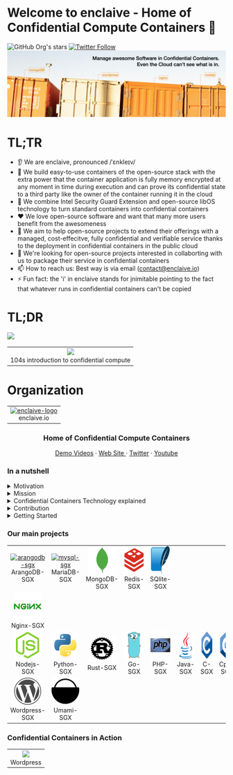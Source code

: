# Welcome to enclaive - Home of Confidential Compute Containers 👋 

![GitHub Org's stars](https://img.shields.io/github/stars/enclaive?style=social)
[![Twitter Follow](https://img.shields.io/twitter/follow/enclaive_io?style=social)](https://twitter.com/enclaive_io)
![enclaive.io](/images/container.jpeg)

# TL;TR
* 👂 We are enclaive, pronounced /ˈɛnkleɪv/ 
* 🔭 We build easy-to-use containers of the open-source stack with the extra power that the container application is fully memory encrypted at any moment in time during execution and can prove its confidential state to a third party like the owner of the container running it in the cloud
* 🕺 We combine Intel Security Guard Extension and open-source libOS technology to turn standard containers into confidential containers
* ❤️ We love open-source software and want that many more users benefit from the awesomeness
* 🤝 We aim to help open-source projects to extend their offerings with a managed, cost-effecitve, fully confidential and verifiable service thanks to the deployment in confidential containers in the public cloud
* 🤔 We're looking for open-source projects interested in collaborting with us to package their service in confidential containers
* 📫 How to reach us: Best way is via email (contact@enclaive.io)
* ⚡ Fun fact: the 'i' in enclaive stands for <u>i</u>nimitable pointing to the fact that whatever runs in confidential containers can't be copied

# TL;DR
 <a href="https://www.youtube.com/channel/UChuBVOzH6WY7d31UcqMgMLg">
 <img src="https://img.shields.io/youtube/channel/views/UChuBVOzH6WY7d31UcqMgMLg?style=social">
 </a>
<table style="width:100%">
<tr>
    <td align="center" width:"25%">
        <a href="https://www.youtube.com/watch?v=LZ10X1AlnJs"><img src="https://img.youtube.com/vi/LZ10X1AlnJs/0.jpg"></img></a>
        <br>104s introduction to confidential compute</td> 
     </td>

 </tr>
 </table>
      

# Organization

<div align=center>
 <table>
    <tr> 
      <td align="center">
        <a href="https:/enclaive.io">
<img alt="enclaive-logo" height=64px src="https://avatars.githubusercontent.com/u/79869513">
</a>
        <br>enclaive.io</td>     
      </td>  
    </tr>
    </table>
</div>

<h3 align="center">Home of Confidential Compute Containers</h3>

  <p align="center">
    <a href="https://github.com/enclaive/.github/edit/main/profile/README.md#confidential-containers-in-action">Demo Videos</a>
    ·
    <a href="https:/enclaive.io">Web Site </a>
    ·
    <a href="https://twitter.com/enclaive_io">Twitter</a>
    ·
    <a href="https://www.youtube.com/channel/UChuBVOzH6WY7d31UcqMgMLg">Youtube</a>
    <br>
  </p>


### In a nutshell
<details>
<summary>Motivation </summary>
<br>
Let's be frank. Open-source software is awesome! So many projects have been created in the last decades that shaped the entire software industry. Even enterprises have realized the value and importance of open-source software. Instead of reinventing the wheel and writing proprietary software from scratch, enterprises deploy open-source software to build business applications. The enterprise-wide acceptance of open-source software has helped many community projects to establish a sustainable business model around, paving the ground to make a living out of a passionate idea. 
<br></br>
Open-source projects employ a variety of business models to solve the challenge of how to make money providing software that is by definition licensed free of charge. Each of these business strategies rests on the premise that users of open-source technologies are willing to purchase additional software features under proprietary licenses, or purchase other services or elements of value that complement the open-source software that is core to the business. This additional value can be, but not limited to, enterprise-grade features and up-time guarantees (often via a service-level agreement) to satisfy business or compliance requirements, performance and efficiency gains by features not yet available in the open source version, legal protection (e.g., indemnification from copyright or patent infringement), or professional support/training/consulting that are typical of proprietary software applications. 
<br></br>
In recent years we see a growing interest for <b>managed services</b>. Enterprises use the software without the burden of being in charge of the hosting infrastracture and its availability, as well as the updatability and security of the software. Although enterprises have numerous benefits from managed offerings, they are hesistant! The key reason is lack of control. Granting a third party the permission to manage software applications, raises a lot of trust, security, privacy and compliance issues what does not go along with enterprise policies. In some cases, in which IT resources are scarce, managed services are desperately desired, however they are ruled out strictly due to the named reasons. Software companies are thus left with the provisioning of first, second and third level support and are taken the ability to scale.
<br><br>
</details>
<details>
<summary>Mission </summary>
<br>
Our mission is to make open-source software deployable everywhere by everyone. By everyone we mean any individual, any business or any industry. By everywhere we mean any execution platform, be it private or be it public. 
We envision the further democratization of open-source software. The notion of free choice behind open-source software extends to free deployment. No one should be stopped from using open-source software anywhere. 
<br><br>
</details>
<details><summary>Confidential Containers Technology explained</summary>
    <br>
    <details><summary>TL;TR</summary>
    <br>
        Confidenital Containers execute programs with the addition that 
         <br>
         <ul>
          <li>at any moment in time throughout the execution the process runs in encrypted memory  </li>    
          <li>the authenticity of the confidential execution is verifiable </li>
        </ul>
        They are compatible with Docker, Docker Swarm and Kubernetes.
        <br><br>
    </details>
    <details><summary>A Primer: How does it work?</summary>
        <br>        
        <p>Hardware-graded Security</p>
        Confidential Containers leverage Intel's Security Guard Extension (SGX) technology, enriching the processor architecture with special registers for key storage and cryptoraphic algorithms as well as a memory management unit with the ability to allocate physical memory for encrypted processes, called enclaves. It is important to note solely the CPU has the capability to decrypt processes running in encrypted memory;  key material is generated at random during boot and inaccessible through software.
        <br><br>
        <p>Threat Model</p>
        Exactly the hardware-graded isolation fortifies program executions in untrusted environments. By design Confidential Containers protect enclaved processes against malicious/corrupted   
        <br>
        <ul>
        <li>nested applications </li>
        <li>hypervisor </li>
        <li>kernel </li>
        <li>bootloader </li>
        </ul>   
        caused by attacks leading to container esacalation including buffer overflow, return oriented programing, spectre, meltdown, rowhammer and various forms of rootkits. 
        <br><br>
        <p>Local and Remote Attestation</p>
        In untrusted execution environments memory encryption is insufficient. Malicious environments may replace the container before execution. To this end, confindential containers have a unique cryptographic identity. During the container build process the author signs the application. With the corresponding key material one can verify the authenticity of the confidential container. Local attestation is a supported cryptographic protocol to locally verify the container authenticity. Here, the CPU takes the role of a trusted auditor. It measures the fingerprint of the enclaved application. Remote attestation goes one step further and allows a client to verify the authenticity. The protocol resembles the concept of local attestation and generate a cryptographic report (kinda an X.509 certificate). The aim is proving to a remote party that the platform has executed the right container. Thus, the ideal use case for remote attestation is the assurance of proper container execution in public clouds.   
        <br><br>
        <p>Key Management and Key Provisioning</p>
        Confidential containers load like off-the-shelf containers a program into the memory before execution. While remote attestation safeguards the authenticity and integrity, the approach does not prevent the untrusted environment from scrutinizing the container including the file system. For example, a Web server container is typically packaged with the server's SSL/TLS certificate and secret key. In the light of untrusted environments this approach is vulnerable and requires additional measures. A rule of thumb is to avoid to include any secrets to the confidential container. As argued before, the untrusted environment may reverse engineer the secret from the container image. The solution chosen for confidential containers is to load the application into the encrypted memory without secrets. Before running the program a pre-main process loads from a key management server the secrets through a secure channel protocol, stores them in the enclave, and continues with the main execution. A bit more concrete, the key management server first remotely attests it talks to the right container and that the container is within encrypted memory before establishing a TLS connection into the enclave to transport the secrets. The protocol is referred to as secret key provisioning and aims to mutually authenticate key provider and container before sending the secret.  
        <br><br>
    </details>  
    <details><summary>Platform Prerequisites</summary>
        <br>    
        Confidential Containers require
        <br>
        <ul>
        <li>SGX2 enabled CPUs (Intel skylake and newer)</li>
        <li>installed drivers (streamlined in Linux kernel 5.11+)</li>
        <li>docker, docker-compose, kubernetes or compatible container platform
        </ul>   
    </details>  
     <br>
</details>
<details><summary>Contribution</summary>
    <br>   
    enclaive solicites any contribution that brings confidential containers to application. 
    Get in touch with us via email (contact@enclaive.io) or twitter (enclaive_io).
    <br><br>
</details> 
<details><summary>Getting Started</summary>
    <br>    
   We suggest you look into the wiki (tbd) to familiarize with the underlying technology and get the first containers packaged by enclaive running.
   <br><br>
</details> 

### Our main projects

<table>
<tr>
    <td align="center">
    <a href="https://github.com/enclaive/enclaive-docker-arangodb-sgx">
        <img alt="arangodb-sgx" height=64px src="https://avatars.githubusercontent.com/u/5547849">
        </a> 
        <br>ArangoDB-SGX</td>  
    <td align="center">
         <a href="https://github.com/enclaive/enclaive-docker-mariadb-sgx">
             <img alt="mysql-sgx" height=64px src="https://www.vectorlogo.zone/logos/mariadb/mariadb-icon.svg">
        </a>
      <br>MariaDB-SGX</td>    
    <td align="center">
         <a href="https://github.com/enclaive/enclaive-docker-mongodb-sgx">
             <img alt="mongodb-sgx" height=64px src="https://raw.githubusercontent.com/devicons/devicon/master/icons/mongodb/mongodb-plain.svg">
        </a>
      <br>MongoDB-SGX</td>    
    <td align="center">
         <a href="https://github.com/enclaive/enclaive-docker-redis-sgx">
             <img alt="redis-sgx" height=64px src="https://raw.githubusercontent.com/devicons/devicon/master/icons/redis/redis-plain.svg">
        </a>
      <br>Redis-SGX</td>  
    <td align="center">
         <a href="https://github.com/enclaive/enclaive-docker-sqlite-sgx">
        <img alt="sqlite-sgx" height=64px src="https://raw.githubusercontent.com/devicons/devicon/master/icons/sqlite/sqlite-original.svg">
        </a>
      <br>SQlite-SGX</td>   
</tr>
    
<tr>
    <td align="center">
     <a href="https://github.com/enclaive/enclaive-docker-nginx-sgx">
      <img alt="nginx-sgx" height=64px src="https://raw.githubusercontent.com/devicons/devicon/master/icons/nginx/nginx-original.svg">
     </a>
      <br>Nginx-SGX</td>             
</tr>
<tr>
 <td align="center">
     <a href="https://github.com/enclaive/enclaive-docker-nodejs-sgx">
      <img alt="nodejs-sgx" height=64px src="https://raw.githubusercontent.com/devicons/devicon/master/icons/nodejs/nodejs-plain.svg">
     </a>
      <br>Nodejs-SGX</td>   
     <td align="center">
      <a href="https://github.com/enclaive/enclaive-docker-python-sgx">
       <img alt="python-sgx" height=64px src="https://raw.githubusercontent.com/devicons/devicon/master/icons/python/python-original.svg">
      </a>
      <br>Python-SGX</td>     
    <td align="center">
     <a href="https://github.com/enclaive/enclaive-docker-rust-sgx">
     <img alt="rust-sgx" height=64px src="https://raw.githubusercontent.com/devicons/devicon/master/icons/rust/rust-plain.svg">
     </a>
      <br>Rust-SGX</td>   
    <td align="center">
     <a href="https://github.com/enclaive/enclaive-docker-go-sgx">
     <img alt="go-sgx" height=64px src="https://raw.githubusercontent.com/devicons/devicon/master/icons/go/go-original.svg">
     </a>
      <br>Go-SGX</td> 
    <td align="center">
     <a href="https://github.com/enclaive/enclaive-docker-php-sgx">
     <img alt="php-sgx" height=64px src="https://raw.githubusercontent.com/devicons/devicon/master/icons/php/php-original.svg">
     </a>
      <br>PHP-SGX</td>        
    <td align="center">
     <a href="https://github.com/enclaive/enclaive-docker-java-sgx">
     <img alt="java-sgx" height=64px src="https://raw.githubusercontent.com/devicons/devicon/master/icons/java/java-original.svg">
     </a>
      <br>Java-SGX</td> 
    <td align="center">
     <a href="https://github.com/enclaive/enclaive-docker-c-sgx">
     <img alt="c-sgx" height=64px src="https://raw.githubusercontent.com/devicons/devicon/master/icons/c/c-original.svg">
     </a>
     <br>C-SGX</td> 
    <td align="center">
     <a href="https://github.com/enclaive/enclaive-docker-cpp-sgx">
     <img alt="cplusplus-sgx" height=64px src="https://raw.githubusercontent.com/devicons/devicon/master/icons/cplusplus/cplusplus-original.svg">
     </a>
      <br>Cpp-SGX</td>                                          
</tr>
<tr>
    <td align="center">
     <a href="https://github.com/enclaive/enclaive-docker-wordpress-sgx">
     <img alt="wordpress-sgx" height=64px src="https://raw.githubusercontent.com/devicons/devicon/master/icons/wordpress/wordpress-plain.svg">
     </a>
      <br>Wordpress-SGX</td>
    <td align="center">
     <a href="https://github.com/enclaive/enclaive-docker-umami-sgx">
     <img alt="umami-sgx" height=64px src="https://raw.githubusercontent.com/umami-software/umami/master/public/safari-pinned-tab.svg">
     </a>
     <br>Umami-SGX</td>
</tr>
</table>

### Confidential Containers in Action
<table style="width:100%">
<tr>
    <td align="center" width:"25%">
        <a href="https://www.youtube.com/watch?v=DbxZuflYtC8"><img src="https://img.youtube.com/vi/DbxZuflYtC8/0.jpg"></img></a>
        <br>Wordpress</td> 
     </td>

 </tr>
 </table>
      
      
